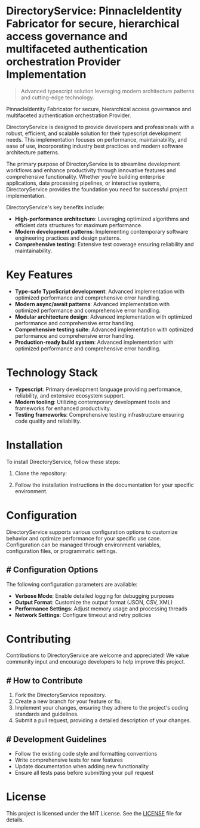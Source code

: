 <!-- fallback_DirectoryService_20250810011708_63565 -->

# DirectoryService: PinnacleIdentity Fabricator for secure, hierarchical access governance and multifaceted authentication orchestration Provider Implementation
> Advanced typescript solution leveraging modern architecture patterns and cutting-edge technology.

PinnacleIdentity Fabricator for secure, hierarchical access governance and multifaceted authentication orchestration Provider.

DirectoryService is designed to provide developers and professionals with a robust, efficient, and scalable solution for their typescript development needs. This implementation focuses on performance, maintainability, and ease of use, incorporating industry best practices and modern software architecture patterns.

The primary purpose of DirectoryService is to streamline development workflows and enhance productivity through innovative features and comprehensive functionality. Whether you're building enterprise applications, data processing pipelines, or interactive systems, DirectoryService provides the foundation you need for successful project implementation.

DirectoryService's key benefits include:

* **High-performance architecture**: Leveraging optimized algorithms and efficient data structures for maximum performance.
* **Modern development patterns**: Implementing contemporary software engineering practices and design patterns.
* **Comprehensive testing**: Extensive test coverage ensuring reliability and maintainability.

# Key Features

* **Type-safe TypeScript development**: Advanced implementation with optimized performance and comprehensive error handling.
* **Modern async/await patterns**: Advanced implementation with optimized performance and comprehensive error handling.
* **Modular architecture design**: Advanced implementation with optimized performance and comprehensive error handling.
* **Comprehensive testing suite**: Advanced implementation with optimized performance and comprehensive error handling.
* **Production-ready build system**: Advanced implementation with optimized performance and comprehensive error handling.

# Technology Stack

* **Typescript**: Primary development language providing performance, reliability, and extensive ecosystem support.
* **Modern tooling**: Utilizing contemporary development tools and frameworks for enhanced productivity.
* **Testing frameworks**: Comprehensive testing infrastructure ensuring code quality and reliability.

# Installation

To install DirectoryService, follow these steps:

1. Clone the repository:


2. Follow the installation instructions in the documentation for your specific environment.

# Configuration

DirectoryService supports various configuration options to customize behavior and optimize performance for your specific use case. Configuration can be managed through environment variables, configuration files, or programmatic settings.

## # Configuration Options

The following configuration parameters are available:

* **Verbose Mode**: Enable detailed logging for debugging purposes
* **Output Format**: Customize the output format (JSON, CSV, XML)
* **Performance Settings**: Adjust memory usage and processing threads
* **Network Settings**: Configure timeout and retry policies

# Contributing

Contributions to DirectoryService are welcome and appreciated! We value community input and encourage developers to help improve this project.

## # How to Contribute

1. Fork the DirectoryService repository.
2. Create a new branch for your feature or fix.
3. Implement your changes, ensuring they adhere to the project's coding standards and guidelines.
4. Submit a pull request, providing a detailed description of your changes.

## # Development Guidelines

* Follow the existing code style and formatting conventions
* Write comprehensive tests for new features
* Update documentation when adding new functionality
* Ensure all tests pass before submitting your pull request

# License

This project is licensed under the MIT License. See the [LICENSE](https://github.com/laurindoisaac/DirectoryService/blob/main/LICENSE) file for details.
